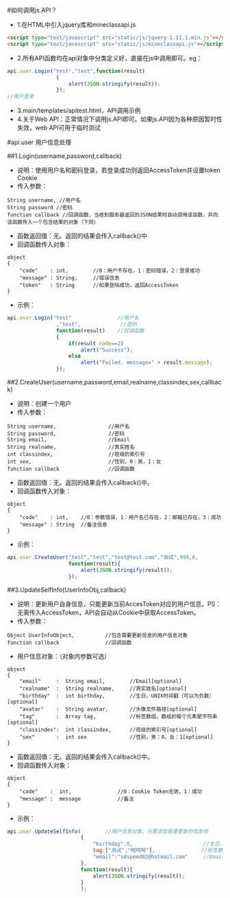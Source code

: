 #如何调用js.API？
* 1.在HTML中引入jquery库和mineclassapi.js
```html
<script type="text/javascript" src="static/js/jquery-1.11.1.min.js"></script>
<script type="text/javascript" src="static/js/mineclassapi.js"></script>
```
* 2.所有API函数均在api对象中分类定义好，直接在js中调用即可。eg：
```javascript
api.user.Login("test","test",function(result)
    			{
					alert(JSON.stringify(result));
				});
//用户登录
```
* 3.main/templates/apitest.html，API调用示例
* 4.关于Web API：正常情况下调用js.API即可。如果js.API因为各种原因暂时性失效，web API可用于临时测试

#api.user
用户信息处理

##1.Login(username,password,callback)
* 说明：使用用户名和密码登录，若登录成功则返回AccessToken并设置token Cookie<br/>
* 传入参数：
```
String username, //用户名
String password //密码
function callback //回调函数，当收到服务器返回的JSON结果时自动调用该函数，并向该函数传入一个包含结果的对象（下同）
```
* 函数返回值：无。返回的结果会传入callback()中<br/>
* 回调函数传入对象：
```
object
{
	"code"    : int,	 	//0：用户不存在，1：密码错误，2：登录成功
	"message" : String,  	//错误信息
	"token"   : String    	//如果登陆成功，返回AccessToken
}
```
* 示例：
```javascript
api.user.Login("test"               //用户名
                ,"test",             //密码
                function(result)    //回调函数
    			{
					if(result.code==2)
                        alert("Success");
                    else
                        alert("Failed. message=" + result.message);
				});
```
##2.CreateUser(username,password,email,realname,classindex,sex,callback)
* 说明：创建一个用户
* 传入参数：
```
String username,                 //用户名
String password,                 //密码
String email,                    //Email
String realname,                 //真实姓名
int classindex,                  //班级的索引号
int sex,                         //性别，0：男，1：女
function callback                //回调函数
```
* 函数返回值：无。返回的结果会传入callback()中。
* 回调函数传入对象：
```
object
{
	"code"    : int, 	//0：参数错误，1：用户名已存在，2：邮箱已存在，3：成功
	"message" : String  //备注信息
}
```
* 示例：
```javascript
api.user.CreateUser("test","test","test@test.com","测试",999,0,
                    function(result){
                    	alert(JSON.stringify(result));
                    });
```
##3.UpdateSelfInfo(UserInfoObj,callback)
* 说明：更新用户自身信息，只能更新当前AccesToken对应的用户信息。PS：无需传入AccessToken，API会自动从Cookie中获取AccessToken。
* 传入参数：
```
Object UserInfoObject,			//包含需要更新信息的用户信息对象
function callback				//回调函数
```
* 用户信息对象：（对象内参数可选）
```
object
{
	"email"		:  String email,		//Email[optional]
	"realname"	:  String realname,	    //真实姓名[optional]
	"birthday"  :  int birthday,		//生日，UNIX时间戳（可以为负数）[optional]
	"avatar"    :  String avatar,		//头像文件路径[optional]
	"tag"       :  Array tag,			//标签数组，数组的每个元素是字符串[optional]
	"classindex":  int classindex,		//班级的索引号[optional]
	"sex"       :  int sex				//性别，男：0，女：1[optional]
}
```
* 函数返回值：无。返回的结果会传入callback()中。
* 回调函数传入对象：
```
object
{
	"code"    :  int,				//0：Cookie Token无效，1：成功
	"message" :  message			//备注
}
```
* 示例：
```javascript
api.user.UpdateSelfInfo(		//用户信息对象，只需添加需要更新的信息项
						{
							"birthday":0,						//生日，UNIX时间戳，支持负数
							tag:["测试","呵呵呵"],				//标签数组
							"email":"sdspeed82@hotmail.com"		//Email
						},
						function(result){
							alert(JSON.stringify(result));
						}
						);
```